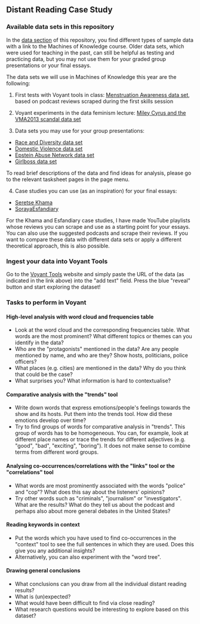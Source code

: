 ## **Distant Reading Case Study**

### **Available data sets in this repository**

In the [data section](../data) of this repository, you find different types of sample data with a link to the Machines of Knowledge course. Older data sets, which were used for teaching in the past, can still be helpful as testing and practicing data, but you may not use them for your graded group presentations or your final essays.

The data sets we will use in Machines of Knowledge this year are the following:

1) First tests with Voyant tools in class: [Menstruation Awareness data set](../data/Data_AppStore_Menstruation), based on podcast reviews scraped during the first skills session

2) Voyant experiments in the data feminism lecture: [Miley Cyrus and the VMA2013 scandal data set](../data/Twitter_VMA2013)

3) Data sets you may use for your group presentations:

- [Race and Diversity data set](../data/Data_AppStore_Race_Diversity)
- [Domestic Violence data set](../data/Data_AppleStore_DomesticViolence)
- [Epstein Abuse Network data set](../data/Data_AppStore_Epstein)
- [Girlboss data set](../data/Data_AppStore_Girlboss)

To read brief descriptions of the data and find ideas for analysis, please go to the relevant tasksheet pages in the page menu.

4) Case studies you can use (as an inspiration) for your final essays:

- [Seretse Khama](../docs/pages_tasksheet_seretsekhama.md)
- [SorayaEsfandiary](../docs/pages_tasksheet_sorayaesfandiary.md)

For the Khama and Esfandiary case studies, I have made YouTube playlists whose reviews you can scrape and use as a starting point for your essays. You can also use the suggested podcasts and scrape their reviews. If you want to compare these data with different data sets or apply a different theoretical approach, this is also possible.

### **Ingest your data into Voyant Tools**

Go to the [Voyant Tools](https://voyant-tools.org/) website and simply paste the URL of the data (as indicated in the link above) into the "add text" field. Press the blue "reveal" button and start exploring the dataset!

### **Tasks to perform in Voyant**

#### **High-level analysis with word cloud and frequencies table**

- Look at the word cloud and the corresponding frequencies table. What words are the most prominent? What different topics or themes can you identify in the data?
- Who are the "protagonists" mentioned in the data? Are any people mentioned by name, and who are they? Show hosts, politicians, police officers?
- What places (e.g. cities) are mentioned in the data? Why do you think that could be the case?
- What surprises you? What information is hard to contextualise?

#### **Comparative analysis with the "trends" tool**

- Write down words that express emotions/people's feelings towards the show and its hosts. Put them into the trends tool. How did these emotions develop over time?
- Try to find groups of words for comparative analysis in "trends". This group of words has to be homogeneous. You can, for example, look at different place names or trace the trends for different adjectives (e.g. "good", "bad", "exciting", "boring"). It does not make sense to combine terms from different word groups.

#### **Analysing co-occurrences/correlations with the "links" tool or the "correlations" tool**

- What words are most prominently associated with the words "police" and "cop"? What does this say about the listeners' opinions?
- Try other words such as "criminals", "journalism" or "investigators". What are the results? What do they tell us about the podcast and perhaps also about more general debates in the United States?

#### **Reading keywords in context**

- Put the words which you have used to find co-occurrences in the "context" tool to see the full sentences in which they are used. Does this give you any additional insights?
- Alternatively, you can also experiment with the "word tree".

#### **Drawing general conclusions**

- What conclusions can you draw from all the individual distant reading results?
- What is (un)expected?
- What would have been difficult to find via close reading?
- What research questions would be interesting to explore based on this dataset?

